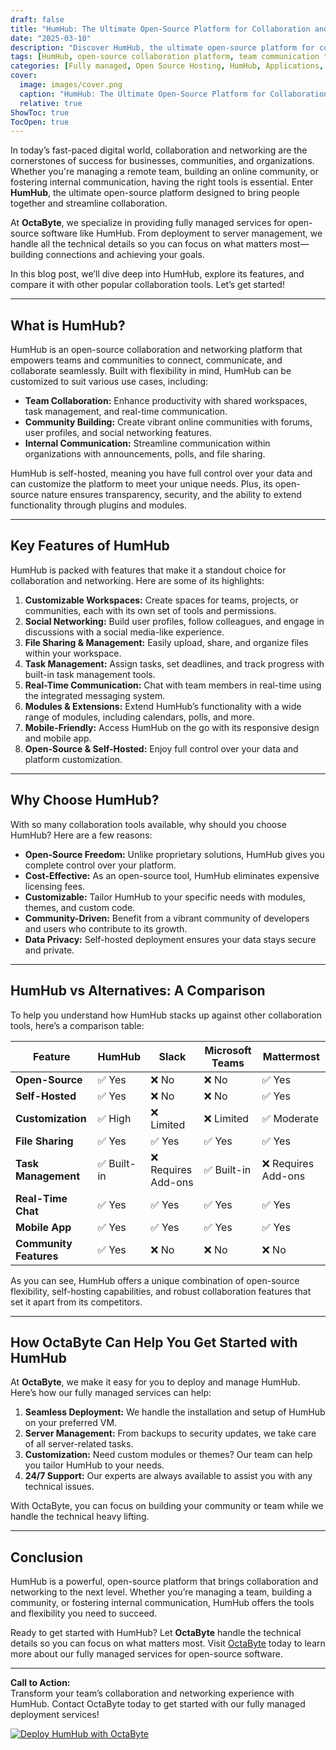 ```yaml
---
draft: false
title: "HumHub: The Ultimate Open-Source Platform for Collaboration and Networking"
date: "2025-03-10"
description: "Discover HumHub, the ultimate open-source platform for collaboration and networking. Learn how HumHub can transform your team's productivity, streamline communication, and foster a connected community. Explore its features, benefits, and how it compares to other collaboration tools."
tags: [HumHub, open-source collaboration platform, team communication tools, open-source networking software, HumHub vs alternatives, HumHub features, open-source software for teams, HumHub deployment, OctaByte managed services]
categories: [Fully managed, Open Source Hosting, HumHub, Applications, Crm Erp, Forum Community]
cover:
  image: images/cover.png
  caption: "HumHub: The Ultimate Open-Source Platform for Collaboration and Networking"
  relative: true
ShowToc: true
TocOpen: true
---
```



In today’s fast-paced digital world, collaboration and networking are the cornerstones of success for businesses, communities, and organizations. Whether you're managing a remote team, building an online community, or fostering internal communication, having the right tools is essential. Enter **HumHub**, the ultimate open-source platform designed to bring people together and streamline collaboration.

At **OctaByte**, we specialize in providing fully managed services for open-source software like HumHub. From deployment to server management, we handle all the technical details so you can focus on what matters most—building connections and achieving your goals.

In this blog post, we’ll dive deep into HumHub, explore its features, and compare it with other popular collaboration tools. Let’s get started!

---

## What is HumHub?

HumHub is an open-source collaboration and networking platform that empowers teams and communities to connect, communicate, and collaborate seamlessly. Built with flexibility in mind, HumHub can be customized to suit various use cases, including:

- **Team Collaboration:** Enhance productivity with shared workspaces, task management, and real-time communication.
- **Community Building:** Create vibrant online communities with forums, user profiles, and social networking features.
- **Internal Communication:** Streamline communication within organizations with announcements, polls, and file sharing.

HumHub is self-hosted, meaning you have full control over your data and can customize the platform to meet your unique needs. Plus, its open-source nature ensures transparency, security, and the ability to extend functionality through plugins and modules.

---

## Key Features of HumHub

HumHub is packed with features that make it a standout choice for collaboration and networking. Here are some of its highlights:

1. **Customizable Workspaces:** Create spaces for teams, projects, or communities, each with its own set of tools and permissions.
2. **Social Networking:** Build user profiles, follow colleagues, and engage in discussions with a social media-like experience.
3. **File Sharing & Management:** Easily upload, share, and organize files within your workspace.
4. **Task Management:** Assign tasks, set deadlines, and track progress with built-in task management tools.
5. **Real-Time Communication:** Chat with team members in real-time using the integrated messaging system.
6. **Modules & Extensions:** Extend HumHub’s functionality with a wide range of modules, including calendars, polls, and more.
7. **Mobile-Friendly:** Access HumHub on the go with its responsive design and mobile app.
8. **Open-Source & Self-Hosted:** Enjoy full control over your data and platform customization.

---

## Why Choose HumHub?

With so many collaboration tools available, why should you choose HumHub? Here are a few reasons:

- **Open-Source Freedom:** Unlike proprietary solutions, HumHub gives you complete control over your platform.
- **Cost-Effective:** As an open-source tool, HumHub eliminates expensive licensing fees.
- **Customizable:** Tailor HumHub to your specific needs with modules, themes, and custom code.
- **Community-Driven:** Benefit from a vibrant community of developers and users who contribute to its growth.
- **Data Privacy:** Self-hosted deployment ensures your data stays secure and private.

---

## HumHub vs Alternatives: A Comparison

To help you understand how HumHub stacks up against other collaboration tools, here’s a comparison table:

| Feature                | HumHub               | Slack                | Microsoft Teams      | Mattermost           |
|------------------------|----------------------|----------------------|-----------------------|----------------------|
| **Open-Source**        | ✅ Yes               | ❌ No                | ❌ No                 | ✅ Yes               |
| **Self-Hosted**        | ✅ Yes               | ❌ No                | ❌ No                 | ✅ Yes               |
| **Customization**      | ✅ High              | ❌ Limited           | ❌ Limited            | ✅ Moderate          |
| **File Sharing**       | ✅ Yes               | ✅ Yes               | ✅ Yes                | ✅ Yes               |
| **Task Management**    | ✅ Built-in          | ❌ Requires Add-ons  | ✅ Built-in           | ❌ Requires Add-ons  |
| **Real-Time Chat**     | ✅ Yes               | ✅ Yes               | ✅ Yes                | ✅ Yes               |
| **Mobile App**         | ✅ Yes               | ✅ Yes               | ✅ Yes                | ✅ Yes               |
| **Community Features** | ✅ Yes               | ❌ No                | ❌ No                 | ❌ No                |

As you can see, HumHub offers a unique combination of open-source flexibility, self-hosting capabilities, and robust collaboration features that set it apart from its competitors.

---

## How OctaByte Can Help You Get Started with HumHub

At **OctaByte**, we make it easy for you to deploy and manage HumHub. Here’s how our fully managed services can help:

1. **Seamless Deployment:** We handle the installation and setup of HumHub on your preferred VM.
2. **Server Management:** From backups to security updates, we take care of all server-related tasks.
3. **Customization:** Need custom modules or themes? Our team can help you tailor HumHub to your needs.
4. **24/7 Support:** Our experts are always available to assist you with any technical issues.

With OctaByte, you can focus on building your community or team while we handle the technical heavy lifting.

---

## Conclusion

HumHub is a powerful, open-source platform that brings collaboration and networking to the next level. Whether you’re managing a team, building a community, or fostering internal communication, HumHub offers the tools and flexibility you need to succeed.

Ready to get started with HumHub? Let **OctaByte** handle the technical details so you can focus on what matters most. Visit [OctaByte](https://octabyte.io) today to learn more about our fully managed services for open-source software.

---

**Call to Action:**  
Transform your team’s collaboration and networking experience with HumHub. Contact OctaByte today to get started with our fully managed deployment services!

[![Deploy HumHub with OctaByte](/images/deploy-on-octabyte.png)](https://octabyte.io/fully-managed-open-source-services/applications/crm-erp/humhub)